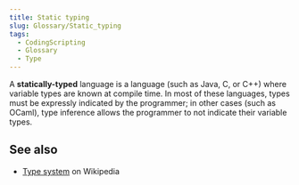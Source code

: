 ```yaml
---
title: Static typing
slug: Glossary/Static_typing
tags:
  - CodingScripting
  - Glossary
  - Type
---
```

A **statically-typed** language is a language (such as Java, C, or C++) where variable types are known at compile time. In most of these languages, types must be expressly indicated by the programmer; in other cases (such as OCaml), type inference allows the programmer to not indicate their variable types.

## See also

- [Type system](https://en.wikipedia.org/wiki/Type_system) on Wikipedia
